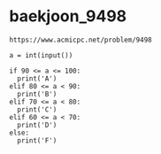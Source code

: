 # baekjoon_9498



```
https://www.acmicpc.net/problem/9498
```



```
a = int(input())

if 90 <= a <= 100:
  print('A')
elif 80 <= a < 90:
  print('B')
elif 70 <= a < 80:
  print('C')
elif 60 <= a < 70:
  print('D')
else:
  print('F')
```

